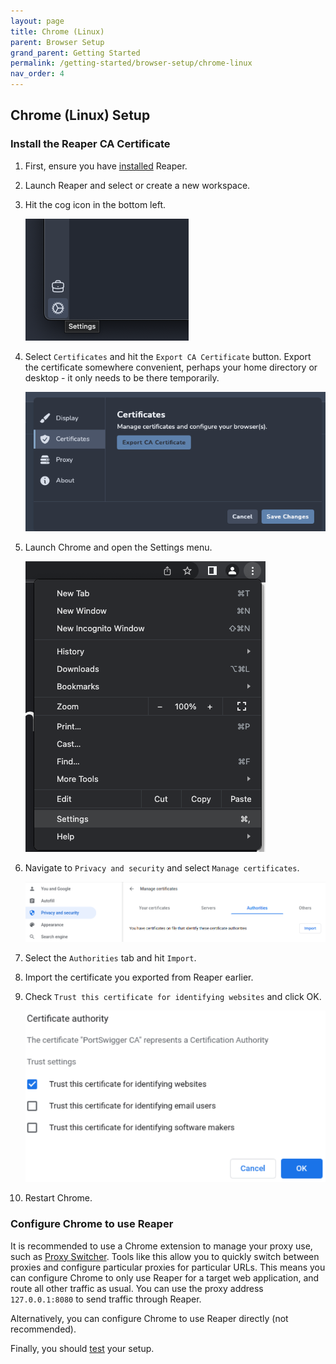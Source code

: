 ```yaml
---
layout: page
title: Chrome (Linux)
parent: Browser Setup
grand_parent: Getting Started
permalink: /getting-started/browser-setup/chrome-linux
nav_order: 4
---
```


## Chrome (Linux) Setup

### Install the Reaper CA Certificate

1. First, ensure you have [installed](../installation) Reaper.
2. Launch Reaper and select or create a new workspace.
3. Hit the cog icon in the bottom left.

   ![img.png](../../images/browsers/reaper/img.png)
4. Select `Certificates` and hit the `Export CA Certificate` button. Export the certificate somewhere convenient,
   perhaps your home directory or desktop - it only needs to be there temporarily.

   ![img_1.png](../../images/browsers/reaper/img_1.png)
5. Launch Chrome and open the Settings menu.

   ![img.png](../../images/browsers/chrome/img.png)
6. Navigate to `Privacy and security` and select `Manage certificates`.

   ![img_4.png](../../images/browsers/chrome/linux/img_4.png)
7. Select the `Authorities` tab and hit `Import`.
8. Import the certificate you exported from Reaper earlier.
9. Check `Trust this certificate for identifying websites` and click OK.

   ![img_5.png](../../images/browsers/chrome/linux/img_5.png)
10. Restart Chrome.

### Configure Chrome to use Reaper

It is recommended to use a Chrome extension to manage your proxy use, such
as [Proxy Switcher](https://chrome.google.com/webstore/detail/proxy-switcher/iejkjpdckomcjdhmkemlfdapjodcpgih). Tools
like this allow you to quickly
switch between proxies and configure particular proxies for particular URLs. This means you can configure Chrome to
only use Reaper for a target web application, and route all other traffic as usual. You can use the proxy
address `127.0.0.1:8080` to send traffic through Reaper.

Alternatively, you can configure Chrome to use Reaper directly (not recommended).

Finally, you should [test](test) your setup.
